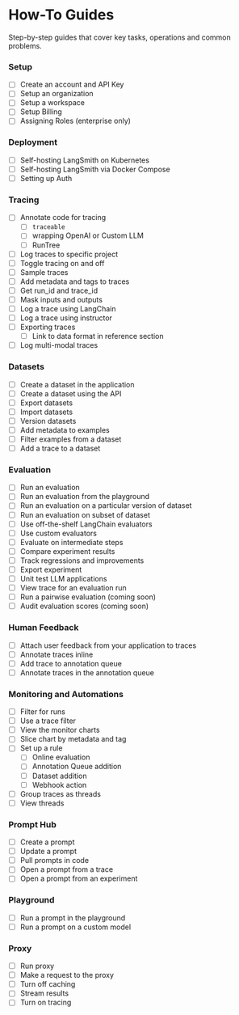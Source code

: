 # How-To Guides

Step-by-step guides that cover key tasks, operations and common problems.

### Setup

- [ ] Create an account and API Key
- [ ] Setup an organization
- [ ] Setup a workspace
- [ ] Setup Billing
- [ ] Assigning Roles (enterprise only)

### Deployment

- [ ] Self-hosting LangSmith on Kubernetes
- [ ] Self-hosting LangSmith via Docker Compose
- [ ] Setting up Auth

### Tracing

- [ ] Annotate code for tracing
  - [ ] `traceable`
  - [ ] wrapping OpenAI or Custom LLM
  - [ ] RunTree
- [ ] Log traces to specific project
- [ ] Toggle tracing on and off
- [ ] Sample traces
- [ ] Add metadata and tags to traces
- [ ] Get run_id and trace_id
- [ ] Mask inputs and outputs
- [ ] Log a trace using LangChain
- [ ] Log a trace using instructor
- [ ] Exporting traces
  - [ ] Link to data format in reference section
- [ ] Log multi-modal traces

### Datasets

- [ ] Create a dataset in the application
- [ ] Create a dataset using the API
- [ ] Export datasets
- [ ] Import datasets
- [ ] Version datasets
- [ ] Add metadata to examples
- [ ] Filter examples from a dataset
- [ ] Add a trace to a dataset

### Evaluation

- [ ] Run an evaluation
- [ ] Run an evaluation from the playground
- [ ] Run an evaluation on a particular version of dataset
- [ ] Run an evaluation on subset of dataset
- [ ] Use off-the-shelf LangChain evaluators
- [ ] Use custom evaluators
- [ ] Evaluate on intermediate steps
- [ ] Compare experiment results
- [ ] Track regressions and improvements
- [ ] Export experiment
- [ ] Unit test LLM applications
- [ ] View trace for an evaluation run
- [ ] Run a pairwise evaluation (coming soon)
- [ ] Audit evaluation scores (coming soon)

### Human Feedback

- [ ] Attach user feedback from your application to traces
- [ ] Annotate traces inline
- [ ] Add trace to annotation queue
- [ ] Annotate traces in the annotation queue

### Monitoring and Automations

- [ ] Filter for runs
- [ ] Use a trace filter
- [ ] View the monitor charts
- [ ] Slice chart by metadata and tag
- [ ] Set up a rule
  - [ ] Online evaluation
  - [ ] Annotation Queue addition
  - [ ] Dataset addition
  - [ ] Webhook action
- [ ] Group traces as threads
- [ ] View threads

### Prompt Hub

- [ ] Create a prompt
- [ ] Update a prompt
- [ ] Pull prompts in code
- [ ] Open a prompt from a trace
- [ ] Open a prompt from an experiment

### Playground

- [ ] Run a prompt in the playground
- [ ] Run a prompt on a custom model

### Proxy

- [ ] Run proxy
- [ ] Make a request to the proxy
- [ ] Turn off caching
- [ ] Stream results
- [ ] Turn on tracing
